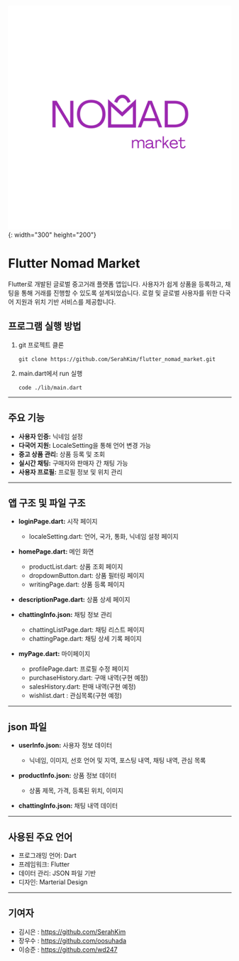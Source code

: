 ![Nomad Market 로고](assets/images/logo_images/nomadmarketlogo4_3.png){: width="300" height="200"}

# Flutter Nomad Market

Flutter로 개발된 글로벌 중고거래 플랫폼 앱입니다. 사용자가 쉽게 상품을 등록하고, 채팅을 통해 거래를 진행할 수 있도록 설계되었습니다. 로컬 및 글로벌 사용자를 위한 다국어 지원과 위치 기반 서비스를 제공합니다.

## 프로그램 실행 방법

1. git 프로젝트 클론

   ```
   git clone https://github.com/SerahKim/flutter_nomad_market.git
   ```

2. main.dart에서 run 실행
   ```
   code ./lib/main.dart
   ```

---

## 주요 기능

- **사용자 인증:** 닉네임 설정
- **다국어 지원:** LocaleSetting을 통해 언어 변경 가능
- **중고 상품 관리:** 상품 등록 및 조회
- **실시간 채팅:** 구매자와 판매자 간 채팅 가능
- **사용자 프로필:** 프로필 정보 및 위치 관리

---

## 앱 구조 및 파일 구조

- **loginPage.dart:** 시작 페이지

  - localeSetting.dart: 언어, 국가, 통화, 닉네임 설정 페이지

- **homePage.dart:** 메인 화면

  - productList.dart: 상품 조회 페이지
  - dropdownButton.dart: 상품 필터링 페이지
  - writingPage.dart: 상품 등록 페이지

- **descriptionPage.dart:** 상품 상세 페이지

- **chattingInfo.json:** 채팅 정보 관리

  - chattingListPage.dart: 채팅 리스트 페이지
  - chattingPage.dart: 채팅 상세 기록 페이지

- **myPage.dart:** 마이페이지
  - profilePage.dart: 프로필 수정 페이지
  - purchaseHistory.dart: 구매 내역(구현 예정)
  - salesHistory.dart: 판매 내역(구현 예정)
  - wishlist.dart : 관심목록(구현 예정)

---

## json 파일

- **userInfo.json:** 사용자 정보 데이터

  - 닉네임, 이미지, 선호 언어 및 지역, 포스팅 내역, 채팅 내역, 관심 목록

- **productInfo.json:** 상품 정보 데이터

  - 상품 제목, 가격, 등록된 위치, 이미지

- **chattingInfo.json:** 채팅 내역 데이터

---

## 사용된 주요 언어

- 프로그래밍 언어: Dart
- 프레임워크: Flutter
- 데이터 관리: JSON 파일 기반
- 디자인: Marterial Design

---

## 기여자

- 김시은 : https://github.com/SerahKim
- 장우수 : https://github.com/oosuhada
- 이승준 : https://github.com/wd247
